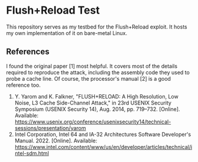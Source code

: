 # Flush+Reload Test

This repository serves as my testbed for the Flush+Reload exploit. It hosts my
own implementation of it on bare-metal Linux.


## References

I found the original paper \[1\] most helpful. It covers most of the details
required to reproduce the attack, including the assembly code they used to probe
a cache line. Of course, the processor's manual \[2\] is a good reference too.

1. Y. Yarom and K. Falkner, "FLUSH+RELOAD: A High Resolution, Low Noise, L3
   Cache Side-Channel Attack," in 23rd USENIX Security Symposium (USENIX
   Security 14), Aug. 2014, pp. 719–732. \[Online\]. Available:
   https://www.usenix.org/conference/usenixsecurity14/technical-sessions/presentation/yarom
2. Intel Corporation, Intel 64 and IA-32 Architectures Software Developer's
   Manual. 2022. \[Online\]. Available:
   https://www.intel.com/content/www/us/en/developer/articles/technical/intel-sdm.html
